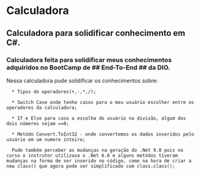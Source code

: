# Calculadora

## Calculadora para solidificar conhecimento em C#.

<h3> Calculadora feita para solidificar meus conhecimentos adquiridos no BootCamp de ## End-To-End ## da DIO.</h3>

<body>
  <main>
    <p>
      Nessa calculadora pude solidificar os conhecimentos sobre:
      
      * Tipos de operadores(+,-,*,/);
      
      * Switch Case onde tenho casos para o meu usuário escolher entre os operadores da calculadora;
      
      * If e Else para caso a escolha do usuário na divisão, algum dos dois números sejam ==0;
      
      * Metódo Convert.ToInt32 - onde convertemos os dados inseridos pelo usuário em um numero inteiro;
      
      Pude também perceber as mudanças na geração do .Net 9.0 pois no curso o instrutor utilizava o .Net 6.0 e alguns metódos tiveram mudanças na forma de ser inserido no código, como na hora de criar a new class() que agora pode ser simplificado com class.class();
      
  </p>
  </main>
</body>
